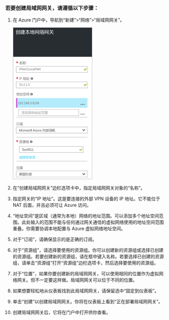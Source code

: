 ### 若要创建局域网网关，请遵循以下步骤：

1. 在 Azure 门户中，导航到“新建”>“网络”>“局域网网关”。

	![创建局域网网关](./media/vpn-gateway-add-lng-rm-portal-include/addlng250.png)

2. 在“创建局域网网关”边栏选项卡中，指定局域网网关对象的“名称”。
 
3. 指定网关的“IP 地址”。这是要连接的外部 VPN 设备的 IP 地址。它不能位于 NAT 后面，并且必须可让 Azure 访问。

4. “地址空间”是区域（通常为本地）网络的地址范围。可以添加多个地址空间范围。此处输入的范围不能与任何通过网关通信的虚拟网络使用的地址空间范围重叠。你需要协调本地配置与 Azure 虚拟网络地址空间。
 
5. 对于“订阅”，请确保显示的是正确的订阅。

6. 对于“资源组”，请选择要使用的资源组。你可以创建新的资源组或选择已创建的资源组。若要创建新的资源组，请在框中键入名称。若要选择已创建的资源组，请单击“资源组”打开“资源组”边栏选项卡，然后选择要使用的资源组。

7. 对于“位置”，如果你要创建新的局域网网关，可以使用相同的位置作为虚拟网络网关。但不一定要这样做。局域网网关可以位于不同的位置。

8. 如果想要轻松地从仪表板找到此局域网网关，请保留选中“固定到仪表板”。

9. 单击“创建”以创建局域网网关。你将在仪表板上看到“正在部署局域网网关”。

10. 创建局域网网关后，它将在门户中打开供你查看。

	

<!---HONumber=Mooncake_0425_2016-->